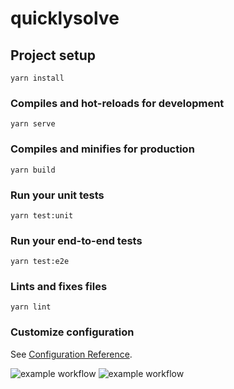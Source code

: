 # quicklysolve

## Project setup
```
yarn install
```

### Compiles and hot-reloads for development
```
yarn serve
```

### Compiles and minifies for production
```
yarn build
```

### Run your unit tests
```
yarn test:unit
```

### Run your end-to-end tests
```
yarn test:e2e
```

### Lints and fixes files
```
yarn lint
```

### Customize configuration
See [Configuration Reference](https://cli.vuejs.org/config/).

![example workflow](https://github.com/adielsh/quicklysolve/actions/workflows/firebase-hosting-merge.yml/badge.svg)
![example workflow](https://github.com/adielsh/quicklysolve/actions/workflows/firebase-hosting-pull-request.yml/badge.svg)



